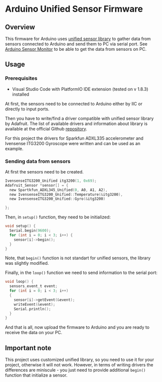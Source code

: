 # Arduino Unified Sensor Firmware
## Overview

This firmware for Arduino uses [unified sensor library](https://github.com/adafruit/Adafruit_Sensor) to gather data from sensors connected to Arduino and send them to PC via serial port. See [Arduino Sensor Monitor](https://github.com/vitaliy1919/Arduino-Sensors-Monitor-PC) to be able to get the data from sensors on PC.

## Usage
### Prerequisites
- Visual Studio Code with PlatformIO IDE extension (tested on v 1.8.3) installed

At first, the sensors need to be connected to Arduino either by IIC or directly to input ports.

Then you have to write/find a driver compatible with unified sensor library by Adafruit. The list of available drivers and information about library is available at the official Github [repository](https://github.com/adafruit/Adafruit_Sensor). 

For this project the drivers for Sparkfun ADXL335 accelerometer and Ivensense ITG3200 Gyroscope were written and can be used as an example.

### Sending data from sensors
At first the sensors need to be created.
``` c
IvensenseITG3200_Unified itg3200(1, 0x69);
Adafruit_Sensor *sensor[] = {
  new Spartkfun_ADXL345_Unified(0, A0, A1, A2),
  new IvensenseITG3200_Unified::Temperature(&itg3200),
  new IvensenseITG3200_Unified::Gyro(&itg3200)

};
```

Then, in `setup()` function, they need to be initialized:

``` c
void setup() {
  Serial.begin(9600);
  for (int i = 0; i < 3; i++) {
    sensor[i]->begin();
  }
}
```

Note, that `begin()` function is not standart for unified sensors, the library was slightly modified.

Finally, in the `loop()` function we need to send information to the serial port:
``` c
void loop() {
  sensors_event_t event;
  for (int i = 0; i < 3; i++) 
  {
    sensor[i]->getEvent(&event);
    writeEvent(&event);
    Serial.println();
  }
}
```

And that is all, now upload the firmware to Arduino and you are ready to receive the data on your PC.

## Important note
This project uses customized unified library, so you need to use it for your project, otherwise it will not work. However, in terms of writing drivers the differences are miniscule - you just need to provide additional `begin()` function that initialize a sensor.